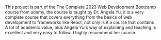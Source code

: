 This project is part of the The Complete 2023 Web Development Bootcamp course from udemy, the course is taught by Dr. Angela Yu, it is a very complete course that covers everything from the basics of web development to frameworks like React, not only is it a course that contains A lot of academic value, plus Angela Yu's way of explaining and teaching is excellent and very easy to follow. I highly recommend her course.